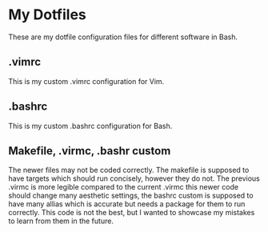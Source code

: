 # My Dotfiles
These are my dotfile configuration files for different software in Bash.
## .vimrc
This is my custom .vimrc configuration for Vim.
## .bashrc
This is my custom .bashrc configuration for Bash.

## Makefile, .virmc, .bashr custom
The newer files may not be coded correctly. The makefile is supposed to have targets which should run concisely, however they do not. The previous .virmc is more legible compared to the current .virmc this newer code should change many aesthetic settings, the bashrc custom is supposed to have many allias which is accurate but needs a package for them to run correctly. This code is not the best, but I wanted to showcase my mistakes to learn from them in the future.
